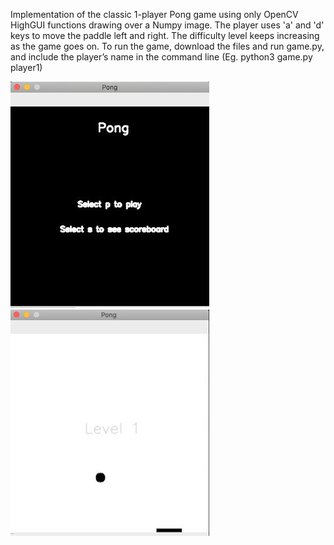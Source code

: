 Implementation of the classic 1-player Pong game using only OpenCV HighGUI functions drawing over a Numpy image.
The player uses 'a' and 'd' keys to move the paddle left and right. The difficulty level keeps increasing as the game goes on.
To run the game, download the files and run game.py, and include the player’s name in the command line (Eg. python3 game.py player1)

![Home Screen](assets/home-screen.jpg?raw=true "Home Screen")
![Gameplay](assets/game.jpg?raw=true "Gameplay")